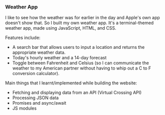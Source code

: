 ### Weather App

I like to see how the weather was for earlier in the day and Apple's own app doesn't show that. So I built my own weather app. It's a terminal-themed weather app, made using JavaScript, HTML, and CSS. 

Features include:
- A search bar that allows users to input a location and returns the appropriate weather data.
- Today's hourly weather and a 14-day forecast
- Toggle between Fahrenheit and Celsius (so I can communicate the weather to my American partner without having to whip out a C to F conversion calculator).

Main things that I learnt/implemented while building the website:
- Fetching and displaying data from an API (Virtual Crossing API)
- Processing JSON data
- Promises and async/await
- JS modules
